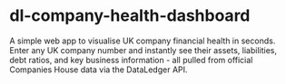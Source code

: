# dl-company-health-dashboard
A simple web app to visualise UK company financial health in seconds. Enter any UK company number and instantly see their assets, liabilities, debt ratios, and key business information - all pulled from official Companies House data via the DataLedger API.
